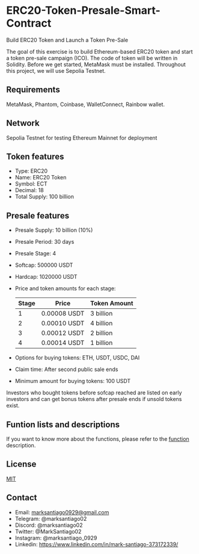 # ERC20-Token-Presale-Smart-Contract

Build ERC20 Token and Launch a Token Pre-Sale

The goal of this exercise is to build Ethereum-based ERC20 token and start a token pre-sale campaign (ICO).
The code of token will be written in Solidity. Before we get started, MetaMask must be installed. Throughout this project, we will use Sepolia Testnet.

## Requirements
MetaMask, Phantom, Coinbase, WalletConnect, Rainbow wallet.

## Network
Sepolia Testnet for testing
Ethereum Mainnet for deployment

## Token features
- Type: ERC20
- Name: ERC20 Token
- Symbol: ECT
- Decimal: 18
- Total Supply: 100 billion

##	Presale features
- Presale Supply: 10 billion (10%)
- Presale Period: 30 days
- Presale Stage: 4
- Softcap: 500000 USDT
- Hardcap: 1020000 USDT    
- Price and token amounts for each stage:
  
   | Stage | Price | Token Amount |
   | ----- | ----- | ----- |
   | 1 | 0.00008 USDT | 3 billion |
   | 2 | 0.00010 USDT | 4 billion |
   | 3 | 0.00012 USDT | 2 billion |
   | 4 | 0.00014 USDT | 1 billion |

- Options for buying tokens: ETH, USDT, USDC, DAI
- Claim time: After second public sale ends
- Minimum amount for buying tokens: 100 USDT

Investors who bought tokens before sofcap reached are listed on early investors and can get bonus tokens after presale ends if unsold tokens exist.

## Funtion lists and descriptions
If you want to know more about the functions, please refer to the [function](https://github.com/BTC415/ERC20-Token-Presale-smart-contract/blob/master/function_description.md) description.

## License
[MIT](./LICENSE)

## Contact
- Email: marksantiago0929@gmail.com
- Telegram: @marksantiago02
- Discord: @marksantiago02
- Twitter: @MarkSantiago02
- Instagram: @marksantiago_0929
- Linkedin: https://www.linkedin.com/in/mark-santiago-373172339/ 